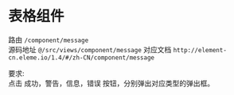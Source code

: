 # 表格组件
路由 `/component/message`  
源码地址 `@/src/views/component/message`
对应文档 `http://element-cn.eleme.io/1.4/#/zh-CN/component/message`

要求:  
点击 成功，警告，信息，错误 按钮，分别弹出对应类型的弹出框。